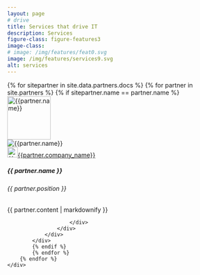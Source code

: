```yaml
---
layout: page
# drive
title: Services that drive IT
description: Services
figure-class: figure-features3
image-class: 
# image: /img/features/feat0.svg
image: /img/features/services9.svg
alt: services
---
```




<article class="ov-services">
    <div class="container">
        {% for sitepartner in site.data.partners.docs %}
            {% for partner in site.partners %}
            {% if sitepartner.name == partner.name %}
            <div class="row ov-services-row"> 
                <div class="col-12">
                    <div class="d-md-flex align-items-center2">
                        <div>
                            <!-- TO DO VC increment version number when changing image -->
                            <img height="100" width="100" src="{{ site.url }}/img/about/team/{{ partner.photo }}?v=4" alt="{{partner.name}}"
                            class="img-fluid w-100 profile-serv-img">
                        </div>
                        <div>
                            <div class="d-flex justify-content-between">
                                <!-- logo -->
                                <img height="" width="" src="{{ site.url }}/img/partners/{{ partner.company_logo }}?v=4"
                                alt="{{partner.name}}" class="serv-logo">
                                <!-- social media -->
                                <div class="d-flex align-items-center">
                                    <a href="{{ partner.linkedin }}" target="_blank" >
                                        <i class="fab fa-linkedin" style="vertical-align: middle;"></i>
                                    </a>
                                    <a href="{{ partner.company_website }}" target="_blank">
                                        <img height="24" width="" src="{{ site.url }}/img/partners/{{ partner.company_logo_thumb }}?v=4" alt="{{partner.company_name}}" class=""><span class="logo-sm-name" >{{partner.company_name}}</span>
                                    </a>
                                </div>
                            </div>
                            <h5>{{ partner.name }} </h5>
                            <h6>{{ partner.position }}</h6>
                            <p>{{ partner.content | markdownify }}</p>



                        </div>
                    </div>
                </div>
            </div>
            {% endif %}            
            {% endfor %}
        {% endfor %}
    </div>
</article>


<!-- <i class="fa fa-globe"></i> -->